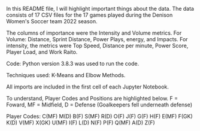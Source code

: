 In this README file, I will highlight important things about the data. The data consists of 17 CSV files for the 17 games played during the Denison Women's Soccer team 2022 season. 

The columns of importance were the Intensity and Volume metrics. For Volume: Distance, Sprint Distance, Power Plays, energy, and Impacts. For intensity, the metrics were Top Speed, Distance per minute, Power Score, Player Load, and Work Raito.

Code: Python version 3.8.3 was used to run the code.

Techniques used: K-Means and Elbow Methods.

All imports are included in the first cell of each Jupyter Notebook.

To understand, Player Codes and Positions are highlighted below. F = Foward, MF = Midfield, D = Defense (Goalkeepers fell underneath defense)

Player Codes:
C(MF)
M(D)
B(F)
S(MF)
R(D)
O(F)
J(F)
G(F)
H(F)
E(MF)
F(GK)
K(D)
V(MF)
X(GK)
U(MF)
I(F)
L(D)
N(F)
P(F)
Q(MF)
A(D)
Z(F)

